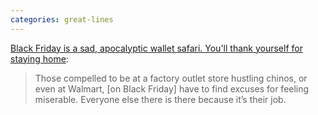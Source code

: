 ```yaml
---
categories: great-lines
---
```


[Black Friday is a sad, apocalyptic wallet safari. You'll thank yourself for staying home](https://www.theguardian.com/commentisfree/2014/nov/27/black-friday-at-home-sales-problem):

> Those compelled to be at a factory outlet store hustling chinos, or even at Walmart, [on Black Friday] have to find excuses for feeling miserable. Everyone else there is there because it’s their job.